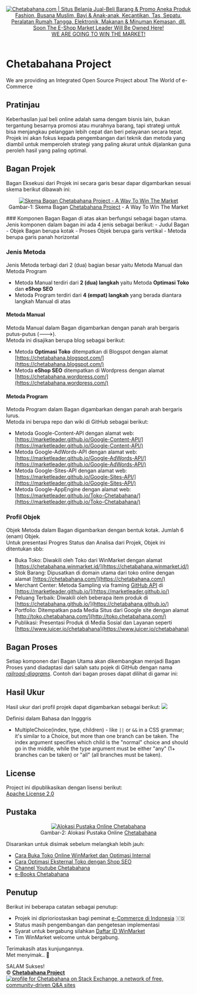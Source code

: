 <p align="center"> 
<a href="https://chetabahana.com/">
<img src="https://chetabahana.files.wordpress.com/2018/04/logoweb.png" alt="Chetabahana.com | Situs Belanja Jual-Beli Barang & Promo Aneka Produk Fashion, Busana Muslim, Bayi & Anak-anak, Kecantikan, Tas, Sepatu, Peralatan Rumah Tangga, Elektronik, Makanan & Minuman Kemasan, dll. Soon The E-Shop Market Leader Will Be Owned Here!"></a><br />
<a href="https://github.com/MarketLeader">  
WE ARE GOING TO WIN THE MARKET!
</a><br /><br />
</p>

# Chetabahana Project
We are providing an Integrated Open Source Project about The World of e-Commerce

## Pratinjau
Keberhasilan jual beli online adalah sama dengam bisnis lain, bukan tergantung besarnya promosi atau murahnya barang, tapi strategi untuk bisa menjangkau pelanggan lebih cepat dan beri pelayanan secara tepat. Projek ini akan fokus kepada pengembangan dari teknik dan metoda yang diambil untuk memperoleh strategi yang paling akurat untuk dijalankan guna peroleh hasil yang paling optimal.

## Bagan Projek
Bagan Eksekusi dari Projek ini secara garis besar dapar digambarkan sesuai skema berikut dibawah ini:
<p align="center">  
<a href="https://chetabahana.github.io/"><img src="https://chetabahana.files.wordpress.com/2018/05/diagram.png" alt="Skema Bagan Chetabahana Project - A Way To Win The Market"></a><br>Gambar-1: Skema Bagan <a href="https://github.com/MarketLeader">Chetabahana Project</a> - A Way To Win The Market
</p>
### Komponen Bagan
Bagan di atas akan berfungsi sebagai bagan utama.  
Jenis komponen dalam bagan ini ada 4 jenis sebagai berikut:
- Judul Bagan
- Objek Bagan berupa kotak
- Proses Objek berupa garis vertikal
- Metoda berupa garis panah horizontal

### Jenis Metoda  
Jenis Metoda terbagi dari 2 (dua) bagian besar yaitu Metoda Manual dan Metoda Program  
- Metoda Manual terdiri dari **2 (dua) langkah** yaitu Metoda **Optimasi Toko** dan **eShop SEO**
- Metoda Program terdiri dari **4 (empat) langkah** yang berada diantara langkah Manual di atas

#### Metoda Manual
Metoda Manual dalam Bagan digambarkan dengan panah arah bergaris putus-putus (--->).  
Metoda ini disajikan berupa blog sebagai berikut:
- Metoda **Optimasi Toko** ditempatkan di Blogspot dengan alamat [https://chetabahana.blogspot.com/](https://chetabahana.blogspot.com/)
- Metoda **eShop SEO** ditempatkan di Wordpress dengan alamat [https://chetabahana.wordpress.com/](https://chetabahana.wordpress.com/)

#### Metoda Program
Metoda Program dalam Bagan digambarkan dengan panah arah bergaris lurus.  
Metoda ini berupa repo dan wiki di GitHub sebagai berikut:
- Metoda Google-Content-API dengan alamat web: [https://marketleader.github.io/Google-Content-API/](https://marketleader.github.io/Google-Content-API/)
- Metoda Google-AdWords-API dengan alamat web: [https://marketleader.github.io/Google-AdWords-API/](https://marketleader.github.io/Google-AdWords-API/)
- Metoda Google-Sites-API dengan alamat web: [https://marketleader.github.io/Google-Sites-API/](https://marketleader.github.io/Google-Sites-API/)
- Metoda Google-AppEngine dengan alamat web: [https://marketleader.github.io/Toko-Chetabahana/](https://marketleader.github.io/Toko-Chetabahana/)

### Profil Objek 
Objek Metoda dalam Bagan digambarkan dengan bentuk kotak. Jumlah 6 (enam) Objek.  
Untuk presentasi Progres Status dan Analisa dari Projek, Objek ini ditentukan sbb:
- Buka Toko: Diwakili oleh Toko dari WinMarket dengan alamat [https://chetabahana.winmarket.id/](https://chetabahana.winmarket.id/) 
- Stok Barang: Dipusatkan di domain utama dari toko online dengan alamat [https://chetabahana.com/](https://chetabahana.com/) 
- Merchant Center: Metoda Sampling via framing [GitHub API](https://developer.github.com/v3/) di [https://marketleader.github.io/](https://marketleader.github.io/) 
- Peluang Terbaik: Diwakili oleh beberapa item produk di [https://chetabahana.github.io/](https://chetabahana.github.io/) 
- Portfolio: Ditempatkan pada Media Situs dari Google site dengan alamat [http://toko.chetabahana.com/](http://toko.chetabahana.com/) 
- Publikasi: Presentasi Produk di Media Sosial dan Layanan seperti [https://www.juicer.io/chetabahana](https://www.juicer.io/chetabahana) 

## Bagan Proses
Setiap komponen dari Bagan Utama akan dikembangkan menjadi Bagan Proses yand diadaptasi dari salah satu pojek di GitHub dengan nama [*railroad-diagrams*](https://github.com/tabatkins/railroad-diagrams). Contoh dari bagan proses dapat dilihat di gamar ini:

## Hasil  Ukur
Hasil ukur dari profil projek dapat digambarkan sebagai berikut:
![](https://chetabahana.github.io/diagrams/images/rr-multchoice.png)

Definisi dalam Bahasa dan Ingggris
- MultipleChoice(index, type, children) - like `||` or `&&` in a CSS grammar; it's similar to a Choice, but more than one branch can be taken.  The index argument specifies which child is the "normal" choice and should go in the middle, while the type argument must be either "any" (1+ branches can be taken) or "all" (all branches must be taken).

## License
Project ini dipublikasikan dengan lisensi berikut:  
[Apache License 2.0](https://github.com/MarketLeader/Toko-Chetabahana/blob/master/LICENSE)

## Pustaka
<p align="center"> 
<a href="https://chetabahana.com/#after_header1_3"><img src="https://user-images.githubusercontent.com/36441664/38942532-44c87736-4359-11e8-9ad4-56f7d2b68ced.png" alt="Alokasi Pustaka Online Chetabahana"></a><br>
Gambar-2: Alokasi Pustaka Online <a href= "https://chetabahana.com">Chetabahana</a>
</p>

Disarankan untuk disimak sebelum melangkah lebih jauh:  
- [Cara Buka Toko Online WinMarket dan Optimasi Internal](https://chetabahana.blogspot.com/)
- [Cara Optimasi Eksternal Toko dengan Shop SEO](https://chetabahana.wordpress.com/)
- [Channel Youtube Chetabahana](https://www.youtube.com/channel/UCZlPku9beXzdROCknYLuRNg?view_as=subscriber)
- [e-Books Chetabahana](https://www.scribd.com/user/401259110/Chetabahana)

## Penutup
Berikut ini beberapa catatan sebagai penutup:  
- Projek ini diprioriostaskan bagi peminat [e-Commerce di Indonesia](https://www.youtube.com/watch?v=dd__L8Jh2c4&t=25s) 🇮🇩
- Status masih pengembangan dan pengetesan implementasi
- Syarat untuk bergabung silahkan [Daftar ID WinMarket](https://chetabahana.com/info/tentang-89.html)
- Tim WinMarket welcome untuk bergabung.

Terimakasih atas kunjungannya.  
Met menyimak.. :pray:  

SALAM Sukses!  
:copyright: [**Chetabahana Project**](https://github.com/MarketLeader)  
[![profile for Chetabahana on Stack Exchange, a network of free, community-driven Q&amp;A sites](https://stackexchange.com/users/flair/5054985.png)](https://stackoverflow.com/users/4058484/chetabahana?tab=profile)   
